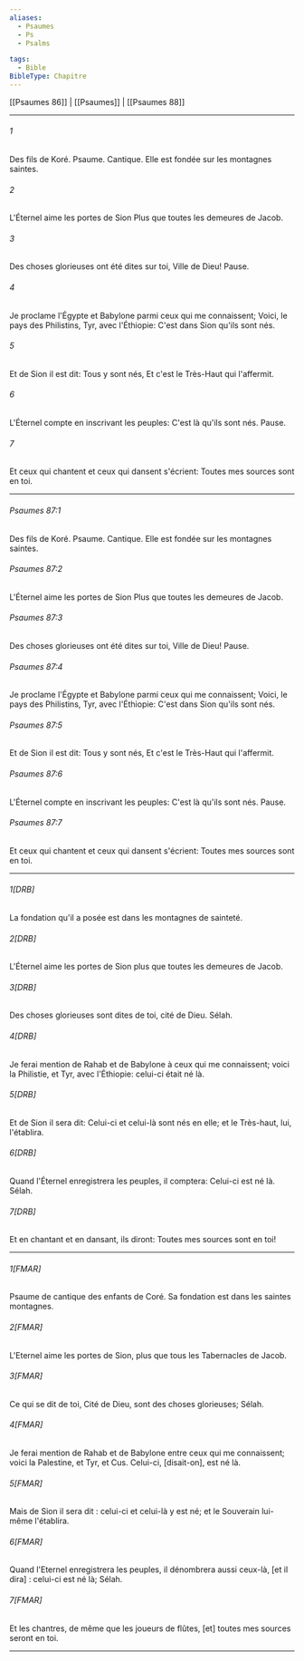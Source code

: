 ```yaml
---
aliases:
  - Psaumes
  - Ps
  - Psalms

tags:
  - Bible
BibleType: Chapitre
---
```

[[Psaumes 86]] | [[Psaumes]] | [[Psaumes 88]]

---
###### 1
Des fils de Koré. Psaume. Cantique. Elle est fondée sur les montagnes saintes.
###### 2
L'Éternel aime les portes de Sion Plus que toutes les demeures de Jacob.
###### 3
Des choses glorieuses ont été dites sur toi, Ville de Dieu! Pause.
###### 4
Je proclame l'Égypte et Babylone parmi ceux qui me connaissent; Voici, le pays des Philistins, Tyr, avec l'Éthiopie: C'est dans Sion qu'ils sont nés.
###### 5
Et de Sion il est dit: Tous y sont nés, Et c'est le Très-Haut qui l'affermit.
###### 6
L'Éternel compte en inscrivant les peuples: C'est là qu'ils sont nés. Pause.
###### 7
Et ceux qui chantent et ceux qui dansent s'écrient: Toutes mes sources sont en toi.

---
###### Psaumes 87:1
Des fils de Koré. Psaume. Cantique. Elle est fondée sur les montagnes saintes.
###### Psaumes 87:2
L'Éternel aime les portes de Sion Plus que toutes les demeures de Jacob.
###### Psaumes 87:3
Des choses glorieuses ont été dites sur toi, Ville de Dieu! Pause.
###### Psaumes 87:4
Je proclame l'Égypte et Babylone parmi ceux qui me connaissent; Voici, le pays des Philistins, Tyr, avec l'Éthiopie: C'est dans Sion qu'ils sont nés.
###### Psaumes 87:5
Et de Sion il est dit: Tous y sont nés, Et c'est le Très-Haut qui l'affermit.
###### Psaumes 87:6
L'Éternel compte en inscrivant les peuples: C'est là qu'ils sont nés. Pause.
###### Psaumes 87:7
Et ceux qui chantent et ceux qui dansent s'écrient: Toutes mes sources sont en toi.

---
###### 1[DRB]
La fondation qu'il a posée est dans les montagnes de sainteté.
###### 2[DRB]
L'Éternel aime les portes de Sion plus que toutes les demeures de Jacob.
###### 3[DRB]
Des choses glorieuses sont dites de toi, cité de Dieu. Sélah.
###### 4[DRB]
Je ferai mention de Rahab et de Babylone à ceux qui me connaissent; voici la Philistie, et Tyr, avec l'Éthiopie: celui-ci était né là.
###### 5[DRB]
Et de Sion il sera dit: Celui-ci et celui-là sont nés en elle; et le Très-haut, lui, l'établira.
###### 6[DRB]
Quand l'Éternel enregistrera les peuples, il comptera: Celui-ci est né là. Sélah.
###### 7[DRB]
Et en chantant et en dansant, ils diront: Toutes mes sources sont en toi!

---
###### 1[FMAR]
Psaume de cantique des enfants de Coré. Sa fondation est dans les saintes montagnes.
###### 2[FMAR]
L'Eternel aime les portes de Sion, plus que tous les Tabernacles de Jacob.
###### 3[FMAR]
Ce qui se dit de toi, Cité de Dieu, sont des choses glorieuses; Sélah.
###### 4[FMAR]
Je ferai mention de Rahab et de Babylone entre ceux qui me connaissent; voici la Palestine, et Tyr, et Cus. Celui-ci, [disait-on], est né là.
###### 5[FMAR]
Mais de Sion il sera dit : celui-ci et celui-là y est né; et le Souverain lui-même l'établira.
###### 6[FMAR]
Quand l'Eternel enregistrera les peuples, il dénombrera aussi ceux-là, [et il dira] : celui-ci est né là; Sélah.
###### 7[FMAR]
Et les chantres, de même que les joueurs de flûtes, [et] toutes mes sources seront en toi.

---
